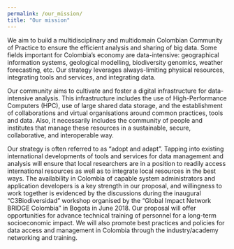 ```yaml
---
permalink: /our_mission/
title: "Our mission"
---
```


We aim to build a multidisciplinary and multidomain Colombian Community of Practice to ensure the efficient analysis and sharing of big data. Some fields important for Colombia’s economy are data-intensive: geographical information systems, geological modelling, biodiversity genomics, weather forecasting, etc. Our strategy leverages always-limiting physical resources, integrating tools and services, and integrating data.

Our community aims to cultivate and foster a digital infrastructure for data-intensive analysis. This infrastructure includes the use of High-Performance Computers (HPC), use of large shared data storage, and the establishment of collaborations and virtual organisations around common practices, tools and data. Also, it necessarily includes the community of people and institutes that manage these resources in a sustainable, secure, collaborative, and interoperable way.

Our strategy is often referred to as “adopt and adapt”. Tapping into existing international developments of tools and services for data management and analysis will ensure that local researchers are in a position to readily access international resources as well as to integrate local resources in the best ways. The availability in Colombia of capable system administrators and application developers is a key strength in our proposal, and willingness to work together is evidenced by the discussions during the inaugural “C3Biodiversidad” workshop organised by the “Global Impact Network BRIDGE Colombia” in Bogota in June 2018. Our proposal will offer opportunities for advance technical training of personnel for a long-term socioeconomic impact. We will also promote best practices and policies for data access and management in Colombia through the industry/academy networking and training.
